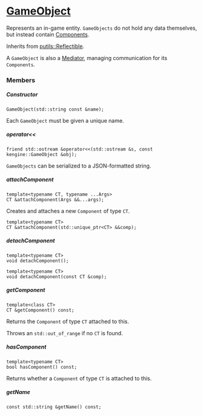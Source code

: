 # [GameObject](GameObject.hpp)

Represents an in-game entity. `GameObjects` do not hold any data themselves, but instead contain [Components](Component.md).

Inherits from [putils::Reflectible](https://github.com/phiste/putils/blob/master/reflection/Reflectible.md).

A `GameObject` is also a [Mediator](https://github.com/phiste/putils/blob/master/mediator/README.md), managing communication for its `Components`.

### Members

##### Constructor

```
GameObject(std::string const &name);
```

Each `GameObject` must be given a unique name.

##### operator<<

```
friend std::ostream &operator<<(std::ostream &s, const kengine::GameObject &obj);
```

`GameObjects` can be serialized to a JSON-formatted string.

##### attachComponent

```
template<typename CT, typename ...Args>
CT &attachComponent(Args &&...args);
```
Creates and attaches a new `Component` of type `CT`.

```
template<typename CT>
CT &attachComponent(std::unique_ptr<CT> &&comp);
```

##### detachComponent

```
template<typename CT>
void detachComponent();
```

```
template<typename CT>
void detachComponent(const CT &comp);
```

##### getComponent

```
template<class CT>
CT &getComponent() const;
```

Returns the `Component` of type `CT` attached to this.

Throws an `std::out_of_range` if no `CT` is found.

##### hasComponent

```
template<typename CT>
bool hasComponent() const;
```

Returns whether a `Component` of type `CT` is attached to this.

##### getName

```
const std::string &getName() const;
```
